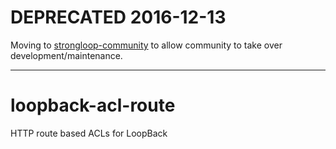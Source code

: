 # DEPRECATED 2016-12-13

Moving to [strongloop-community](https://github.com/strongloop-community) to allow community to take over development/maintenance.

---

# loopback-acl-route

HTTP route based ACLs for LoopBack
